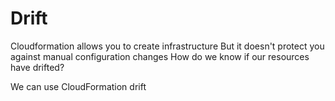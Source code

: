 # Drift

Cloudformation allows you to create infrastructure
But it doesn't protect you against manual configuration changes
How do we know if our resources have drifted?

We can use CloudFormation drift